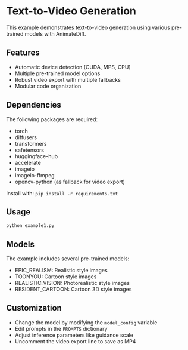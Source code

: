 # Text-to-Video Generation

This example demonstrates text-to-video generation using various pre-trained models with AnimateDiff.

## Features

- Automatic device detection (CUDA, MPS, CPU)
- Multiple pre-trained model options
- Robust video export with multiple fallbacks
- Modular code organization

## Dependencies

The following packages are required:

- torch
- diffusers
- transformers
- safetensors
- huggingface-hub
- accelerate
- imageio
- imageio-ffmpeg
- opencv-python (as fallback for video export)

Install with: `pip install -r requirements.txt`

## Usage

```bash
python example1.py
```

## Models

The example includes several pre-trained models:

- EPIC_REALISM: Realistic style images
- TOONYOU: Cartoon style images
- REALISTIC_VISION: Photorealistic style images
- RESIDENT_CARTOON: Cartoon 3D style images

## Customization

- Change the model by modifying the `model_config` variable
- Edit prompts in the `PROMPTS` dictionary
- Adjust inference parameters like guidance scale
- Uncomment the video export line to save as MP4
